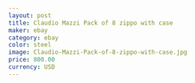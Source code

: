 ```yaml
---
layout: post
title: Claudio Mazzi Pack of 8 zippo with case
maker: ebay
category: ebay
color: steel
image: Claudio-Mazzi-Pack-of-8-zippo-with-case.jpg
price: 800.00
currency: USD
---
```

